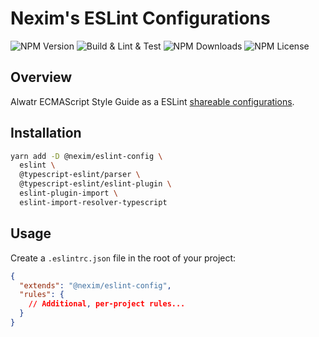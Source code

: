# Nexim's ESLint Configurations

![NPM Version](https://img.shields.io/npm/v/@nexim/eslint-config)
![Build & Lint & Test](https://github.com/the-nexim/nanolib/actions/workflows/build-lint-test.yaml/badge.svg)
![NPM Downloads](https://img.shields.io/npm/dm/@nexim/eslint-config)
![NPM License](https://img.shields.io/npm/l/@nexim/eslint-config)

## Overview

Alwatr ECMAScript Style Guide as a ESLint [shareable configurations](http://eslint.org/docs/developer-guide/shareable-configs.html).

## Installation

```bash
yarn add -D @nexim/eslint-config \
  eslint \
  @typescript-eslint/parser \
  @typescript-eslint/eslint-plugin \
  eslint-plugin-import \
  eslint-import-resolver-typescript
```

## Usage

Create a `.eslintrc.json` file in the root of your project:

```json
{
  "extends": "@nexim/eslint-config",
  "rules": {
    // Additional, per-project rules...
  }
}
```
